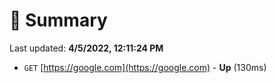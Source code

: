 # 📖 Summary
Last updated: **4/5/2022, 12:11:24 PM**

- `GET` [https://google.com](https://google.com) - **Up** (130ms)

